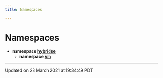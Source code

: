 ```yaml
---
title: Namespaces

---
```


# Namespaces




* **namespace [hybridse](/hybridse/usage/api/markdownNamespaces/namespacehybridse.md)** 
    * **namespace [vm](/hybridse/usage/api/markdownNamespaces/namespacehybridse_1_1vm.md)** 



-------------------------------

Updated on 28 March 2021 at 19:34:49 PDT
